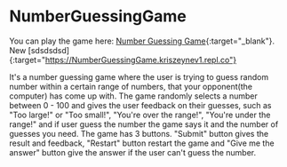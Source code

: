 # NumberGuessingGame
You can play the game here: [Number Guessing Game](https://NumberGuessingGame.kriszeynev1.repl.co){:target="_blank"}.
New	[sdsdsdsd]{:target="https://NumberGuessingGame.kriszeynev1.repl.co"}




It's a number guessing game where the user is trying to guess random number within a certain range of numbers, that your opponent(the computer) has come up with. 
The game randomly selects a number between 0 - 100 and gives the user feedback on their guesses, such as "Too large!" or "Too small!", "You're over the range!", "You're under the range!" and if user guess the number the game says it and the number of guesses you need.
The game has 3 buttons. "Submit" button gives the result and feedback, "Restart" button restart the game and "Give me the answer" button give the answer if the user can't guess the number.
